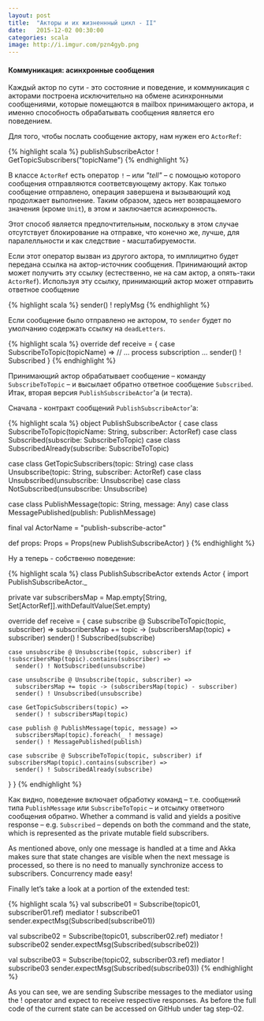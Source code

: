 ```yaml
---
layout: post
title:  "Акторы и их жизненнный цикл - II"
date:   2015-12-02 00:30:00
categories: scala
image: http://i.imgur.com/pzn4gyb.png
---
```


<style>
/* To center images */
.center {
    text-align: center;
}
</style>

#### Коммуникация: асинхронные сообщения  ####

Каждый актор по сути - это состояние и поведение, и коммуникация с акторами построена исключительно на обмене асинхронными сообщениями, которые помещаются в mailbox принимающего актора, и именно способность обрабатывать сообщения является его поведением.

Для того, чтобы послать сообщение актору, нам нужен его `ActorRef`:

{% highlight scala %}
publishSubscribeActor ! GetTopicSubscribers("topicName")
{% endhighlight %}

В классе `ActorRef` есть оператор `!` – или *"tell"* – с помощью которого сообщения отправляются соответсвующему актору. Как только сообщение отправлено, операция завершена и вызывающий код продолжает выполнение. Таким образом, здесь нет возвращаемого значения (кроме `Unit`), в этом и заключается асинхронность.

Этот способ является предпочтительным, поскольку в этом случае отсутствует блокирование на отправке, что конечно же, лучше, для паралелльности и как следствие - масштабируемости.

Если этот оператор вызван из другого актора, то имплицитно будет передана ссылка на актор-источник сообщения. Принимающий актор может получить эту ссылку (естественно, не на сам актор, а опять-таки `ActorRef`). Используя эту ссылку, принимающий актор может отправить ответное сообщение

{% highlight scala %}
sender() ! replyMsg
{% endhighlight %}

Если сообщение было отправлено не актором, то `sender` будет по умолчанию содержать ссылку на `deadLetters`.

{% highlight scala %}
override def receive = {
  case SubscribeToTopic(topicName) =>
    // ... process subscription ...
    sender() ! Subscribed
}
{% endhighlight %}

Принимающий актор обрабатывает сообщение – команду `SubscribeToTopic` – и высылает обратно ответное сообщение `Subscribed`. Итак, вторая версия `PublishSubscribeActor`'а (и теста).

Сначала - контракт сообщений `PublishSubscribeActor`'а:

{% highlight scala %}
object PublishSubscribeActor {
  case class SubscribeToTopic(topicName: String, subscriber: ActorRef)
  case class Subscribed(subscribe: SubscribeToTopic)
  case class SubscribedAlready(subscribe: SubscribeToTopic)

  case class GetTopicSubscribers(topic: String)
  case class Unsubscribe(topic: String, subscriber: ActorRef)
  case class Unsubscribed(unsubscribe: Unsubscribe)
  case class NotSubscribed(unsubscribe: Unsubscribe)

  case class PublishMessage(topic: String, message: Any)
  case class MessagePublished(publish: PublishMessage)

  final val ActorName = "publish-subscribe-actor"

  def props: Props = Props(new PublishSubscribeActor)
}
{% endhighlight %}

Ну а теперь - собственно поведение:

{% highlight scala %}
class PublishSubscribeActor extends Actor {
  import PublishSubscribeActor._

  private var subscribersMap = Map.empty[String, Set[ActorRef]].withDefaultValue(Set.empty)

  override def receive = {
    case subscribe @ SubscribeToTopic(topic, subscriber) =>
      subscribersMap += topic -> (subscribersMap(topic) + subscriber)
      sender() ! Subscribed(subscribe)

    case unsubscribe @ Unsubscribe(topic, subscriber) if !subscribersMap(topic).contains(subscriber) =>
      sender() ! NotSubscribed(unsubscribe)

    case unsubscribe @ Unsubscribe(topic, subscriber) =>
      subscribersMap += topic -> (subscribersMap(topic) - subscriber)
      sender() ! Unsubscribed(unsubscribe)

    case GetTopicSubscribers(topic) =>
      sender() ! subscribersMap(topic)

    case publish @ PublishMessage(topic, message) =>
      subscribersMap(topic).foreach(_ ! message)
      sender() ! MessagePublished(publish)

    case subscribe @ SubscribeToTopic(topic, subscriber) if subscribersMap(topic).contains(subscriber) =>
      sender() ! SubscribedAlready(subscribe)
  }
}
{% endhighlight %}

Как видно, поведение включает обработку команд – т.е. сообщений типа `PublishMessage` или `SubscribeToTopic` – и отсылку ответного сообщения обратно. Whether a command is valid and yields a positive response – e.g. `Subscribed` – depends on both the command and the state, which is represented as the private mutable field subscribers.

As mentioned above, only one message is handled at a time and Akka makes sure that state changes are visible when the next message is processed, so there is no need to manually synchronize access to subscribers. Concurrency made easy!

Finally let’s take a look at a portion of the extended test:

{% highlight scala %}
val subscribe01 = Subscribe(topic01, subscriber01.ref)
mediator ! subscribe01
sender.expectMsg(Subscribed(subscribe01))
 
val subscribe02 = Subscribe(topic01, subscriber02.ref)
mediator ! subscribe02
sender.expectMsg(Subscribed(subscribe02))
 
val subscribe03 = Subscribe(topic02, subscriber03.ref)
mediator ! subscribe03
sender.expectMsg(Subscribed(subscribe03))
{% endhighlight %}

As you can see, we are sending Subscribe messages to the mediator using the ! operator and expect to receive respective responses. As before the full code of the current state can be accessed on GitHub under tag step-02.
